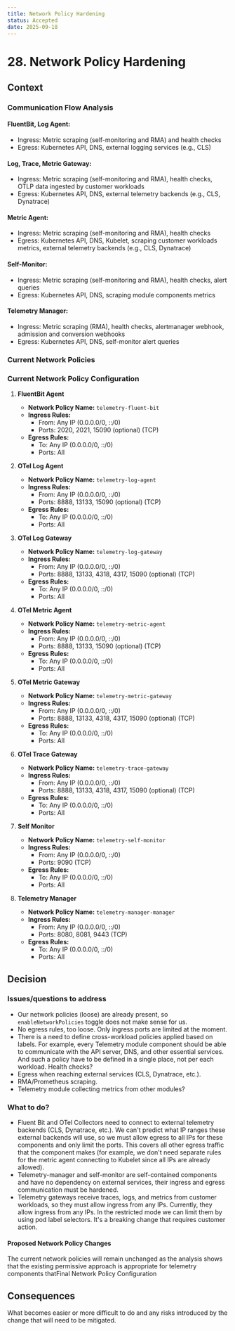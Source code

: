 ```yaml
---
title: Network Policy Hardening
status: Accepted
date: 2025-09-18
---
```


# 28. Network Policy Hardening

## Context

### Communication Flow Analysis

#### FluentBit, Log Agent:
* Ingress: Metric scraping (self-monitoring and RMA) and health checks
* Egress: Kubernetes API, DNS, external logging services (e.g., CLS)

#### Log, Trace, Metric Gateway:
* Ingress: Metric scraping (self-monitoring and RMA), health checks, OTLP data ingested by customer workloads
* Egress: Kubernetes API, DNS, external telemetry backends (e.g., CLS, Dynatrace)

#### Metric Agent:
* Ingress: Metric scraping (self-monitoring and RMA), health checks
* Egress: Kubernetes API, DNS, Kubelet, scraping customer workloads metrics, external telemetry backends (e.g., CLS, Dynatrace)

#### Self-Monitor:
* Ingress: Metric scraping (self-monitoring and RMA), health checks, alert queries
* Egress: Kubernetes API, DNS, scraping module components metrics

#### Telemetry Manager:
* Ingress: Metric scraping (RMA), health checks, alertmanager webhook, admission and conversion webhooks
* Egress: Kubernetes API, DNS, self-monitor alert queries

### Current Network Policies

### Current Network Policy Configuration

1. **FluentBit Agent**
   - **Network Policy Name:** `telemetry-fluent-bit`
   - **Ingress Rules:**
     - From: Any IP (0.0.0.0/0, ::/0)
     - Ports: 2020, 2021, 15090 (optional) (TCP)
   - **Egress Rules:**
     - To: Any IP (0.0.0.0/0, ::/0)
     - Ports: All

2. **OTel Log Agent**
   - **Network Policy Name:** `telemetry-log-agent`
   - **Ingress Rules:**
     - From: Any IP (0.0.0.0/0, ::/0)
     - Ports: 8888, 13133, 15090 (optional) (TCP)
   - **Egress Rules:**
     - To: Any IP (0.0.0.0/0, ::/0)
     - Ports: All

3. **OTel Log Gateway**
   - **Network Policy Name:** `telemetry-log-gateway`
   - **Ingress Rules:**
     - From: Any IP (0.0.0.0/0, ::/0)
     - Ports: 8888, 13133, 4318, 4317, 15090 (optional) (TCP)
   - **Egress Rules:**
     - To: Any IP (0.0.0.0/0, ::/0)
     - Ports: All

4. **OTel Metric Agent**
   - **Network Policy Name:** `telemetry-metric-agent`
   - **Ingress Rules:**
     - From: Any IP (0.0.0.0/0, ::/0)
     - Ports: 8888, 13133, 15090 (optional) (TCP)
   - **Egress Rules:**
     - To: Any IP (0.0.0.0/0, ::/0)
     - Ports: All

5. **OTel Metric Gateway**
   - **Network Policy Name:** `telemetry-metric-gateway`
   - **Ingress Rules:**
     - From: Any IP (0.0.0.0/0, ::/0)
     - Ports: 8888, 13133, 4318, 4317, 15090 (optional) (TCP)
   - **Egress Rules:**
     - To: Any IP (0.0.0.0/0, ::/0)
     - Ports: All

6. **OTel Trace Gateway**
   - **Network Policy Name:** `telemetry-trace-gateway`
   - **Ingress Rules:**
     - From: Any IP (0.0.0.0/0, ::/0)
     - Ports: 8888, 13133, 4318, 4317, 15090 (optional) (TCP)
   - **Egress Rules:**
     - To: Any IP (0.0.0.0/0, ::/0)
     - Ports: All

7. **Self Monitor**
   - **Network Policy Name:** `telemetry-self-monitor`
   - **Ingress Rules:**
     - From: Any IP (0.0.0.0/0, ::/0)
     - Ports: 9090 (TCP)
   - **Egress Rules:**
     - To: Any IP (0.0.0.0/0, ::/0)
     - Ports: All

8. **Telemetry Manager**
   - **Network Policy Name:** `telemetry-manager-manager`
   - **Ingress Rules:**
     - From: Any IP (0.0.0.0/0, ::/0)
     - Ports: 8080, 8081, 9443 (TCP)
   - **Egress Rules:**
     - To: Any IP (0.0.0.0/0, ::/0)
     - Ports: All

## Decision

### Issues/questions to address

- Our network policies (loose) are already present, so `enableNetworkPolicies` toggle does not make sense for us.
- No egress rules, too loose. Only ingress ports are limited at the moment.
- There is a need to define cross-workload policies applied based on labels. For example, every Telemetry module component should be able to communicate with the API server, DNS, and other essential services. And such a policy have to be defined in a single place, not per each workload. Health checks?
- Egress when reaching external services (CLS, Dynatrace, etc.).
- RMA/Prometheus scraping.
- Telemetry module collecting metrics from other modules?

### What to do?

- Fluent Bit and OTel Collectors need to connect to external telemetry backends (CLS, Dynatrace, etc.). We can't predict what IP ranges these external backends will use, so we must allow egress to all IPs for these components and only limit the ports. This covers all other egress traffic that the component makes (for example, we don't need separate rules for the metric agent connecting to Kubelet since all IPs are already allowed).
- Telemetry-manager and self-monitor are self-contained components and have no dependency on external services, their ingress and egress communication must be hardened.
- Telemetry gateways receive traces, logs, and metrics from customer workloads, so they must allow ingress from any IPs. Currently, they allow ingress from any IPs. In the restricted mode we can limit them by using pod label selectors. It's a breaking change that requires customer action.

#### Proposed Network Policy Changes

The current network policies will remain unchanged as the analysis shows that the existing permissive approach is appropriate for telemetry components thatFinal Network Policy Configuration


## Consequences

What becomes easier or more difficult to do and any risks introduced by the change that will need to be mitigated.
